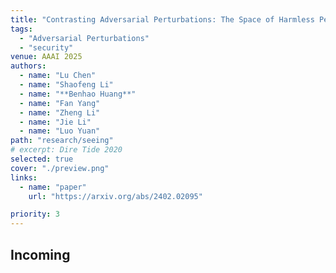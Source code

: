 ```yaml
---
title: "Contrasting Adversarial Perturbations: The Space of Harmless Perturbations"
tags:
  - "Adversarial Perturbations"
  - "security"
venue: AAAI 2025
authors:
  - name: "Lu Chen"
  - name: "Shaofeng Li"
  - name: "**Benhao Huang**"
  - name: "Fan Yang"
  - name: "Zheng Li"
  - name: "Jie Li"
  - name: "Luo Yuan"
path: "research/seeing"
# excerpt: Dire Tide 2020
selected: true
cover: "./preview.png"
links:
  - name: "paper"
    url: "https://arxiv.org/abs/2402.02095"

priority: 3
---
```


## Incoming

```

```
